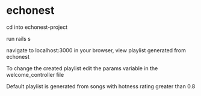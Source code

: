 echonest
========


cd into echonest-project

run rails s

navigate to localhost:3000 in your browser, view playlist generated from echonest

To change the created playlist edit the params variable in the welcome_controller file

Default playlist is generated from songs with hotness rating greater than 0.8
